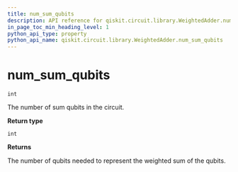 ```yaml
---
title: num_sum_qubits
description: API reference for qiskit.circuit.library.WeightedAdder.num_sum_qubits
in_page_toc_min_heading_level: 1
python_api_type: property
python_api_name: qiskit.circuit.library.WeightedAdder.num_sum_qubits
---
```


# num\_sum\_qubits

<span id="qiskit.circuit.library.WeightedAdder.num_sum_qubits" />

`int`

The number of sum qubits in the circuit.

**Return type**

`int`

**Returns**

The number of qubits needed to represent the weighted sum of the qubits.

